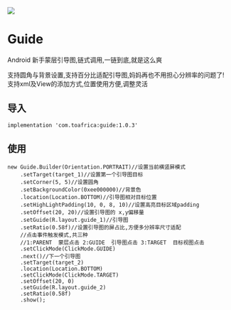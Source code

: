 [![](https://api.bintray.com/packages/wildme/maven/guide/images/download.svg)](https://bintray.com/wildme/maven/guide)


# Guide
Android 新手蒙层引导图,链式调用,一链到底,就是这么爽

支持圆角与背景设置,支持百分比适配引导图,妈妈再也不用担心分辨率的问题了!
支持xml及View的添加方式,位置使用方便,调整灵活



## 导入

```
implementation 'com.toafrica:guide:1.0.3'
```

## 使用

```
new Guide.Builder(Orientation.PORTRAIT)//设置当前横竖屏模式
    .setTarget(target_1)//设置第一个引导图目标
    .setCorner(5, 5)//设置圆角
    .setBackgroundColor(0xee000000)//背景色
    .location(Location.BOTTOM)//引导图相对目标位置
    .setHighLightPadding(10, 0, 8, 10)//设置高亮目标区域padding
    .setOffset(20, 20)//设置引导图的 x,y偏移量
    .setGuide(R.layout.guide_1)//引导图
    .setRatio(0.58f)//设置引导图的屏占比,方便多分辨率尺寸适配
    //点击事件触发模式,共三种
    //1:PARENT  蒙层点击 2:GUIDE  引导图点击 3:TARGET  目标视图点击
    .setClickMode(ClickMode.GUIDE)
    .next()//下一个引导图
    .setTarget(target_2)
    .location(Location.BOTTOM)
    .setClickMode(ClickMode.TARGET)
    .setOffset(20, 0)
    .setGuide(R.layout.guide_2)
    .setRatio(0.58f)
    .show();
```

